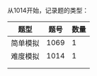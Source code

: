 从1014开始，记录题的类型：

| 题型     | 题号 | 数量 |
| -------- | ---- | ---- |
| 简单模拟 | 1069 | 1    |
| 难度模拟 | 1014 | 1    |
|          |      |      |
|          |      |      |

